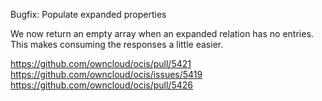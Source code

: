 Bugfix: Populate expanded properties

We now return an empty array when an expanded relation has no entries. This makes consuming the responses a little easier.

https://github.com/owncloud/ocis/pull/5421
https://github.com/owncloud/ocis/issues/5419
https://github.com/owncloud/ocis/pull/5426